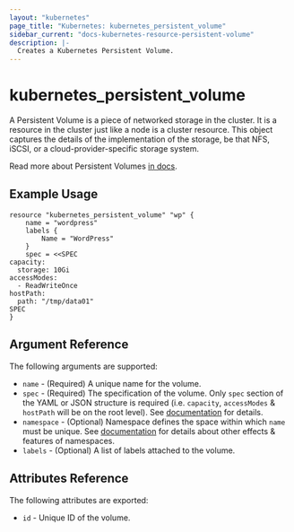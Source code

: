 ```yaml
---
layout: "kubernetes"
page_title: "Kubernetes: kubernetes_persistent_volume"
sidebar_current: "docs-kubernetes-resource-persistent-volume"
description: |-
  Creates a Kubernetes Persistent Volume.
---
```


# kubernetes\_persistent\_volume

A Persistent Volume is a piece of networked storage in the cluster. It is a resource in the cluster just like a node is a cluster resource. This object captures the details of the implementation of the storage, be that NFS, iSCSI, or a cloud-provider-specific storage system.

Read more about Persistent Volumes [in docs](http://kubernetes.io/v1.0/docs/user-guide/persistent-volumes.html).

## Example Usage

```
resource "kubernetes_persistent_volume" "wp" {
    name = "wordpress"
    labels {
        Name = "WordPress"
    }
    spec = <<SPEC
capacity:
  storage: 10Gi
accessModes:
  - ReadWriteOnce
hostPath:
  path: "/tmp/data01"
SPEC
}
```

## Argument Reference

The following arguments are supported:

* `name` - (Required) A unique name for the volume.
* `spec` - (Required) The specification of the volume. Only `spec` section of
    the YAML or JSON structure is required (i.e. `capacity`, `accessModes` & `hostPath` will be on the root level).
    See [documentation](http://kubernetes.io/v1.0/docs/user-guide/persistent-volumes/README.html) for details.
* `namespace` - (Optional) Namespace defines the space within which `name` must be unique.
    See [documentation](https://github.com/GoogleCloudPlatform/kubernetes/blob/v1/docs/design/namespaces.md)
    for details about other effects & features of namespaces.
* `labels` - (Optional) A list of labels attached to the volume.

## Attributes Reference

The following attributes are exported:

* `id` - Unique ID of the volume.

